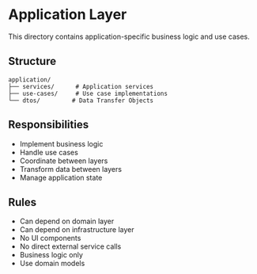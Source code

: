 # Application Layer

This directory contains application-specific business logic and use cases.

## Structure

```
application/
├── services/      # Application services
├── use-cases/     # Use case implementations
└── dtos/         # Data Transfer Objects
```

## Responsibilities

- Implement business logic
- Handle use cases
- Coordinate between layers
- Transform data between layers
- Manage application state

## Rules

- Can depend on domain layer
- Can depend on infrastructure layer
- No UI components
- No direct external service calls
- Business logic only
- Use domain models 